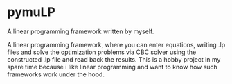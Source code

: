 # pymuLP
 A linear programming framework written by myself.

A linear programming framework, where you can enter equations, writing .lp files and solve the optimization problems via CBC solver using the constructed .lp file and read back the results.
This is a hobby project in my spare time because i like linear programming and want to know how such frameworks work under the hood.
